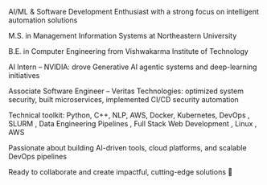 AI/ML & Software Development Enthusiast with a strong focus on intelligent automation solutions

M.S. in Management Information Systems at Northeastern University

B.E. in Computer Engineering from Vishwakarma Institute of Technology

AI Intern – NVIDIA: drove Generative AI agentic systems and deep-learning initiatives

Associate Software Engineer – Veritas Technologies: optimized system security, built microservices, implemented CI/CD security automation

Technical toolkit: Python, C++, NLP, AWS, Docker, Kubernetes, DevOps , SLURM , Data Engineering Pipelines , Full Stack Web Development , Linux , AWS

Passionate about building AI-driven tools, cloud platforms, and scalable DevOps pipelines

Ready to collaborate and create impactful, cutting-edge solutions 🚀

